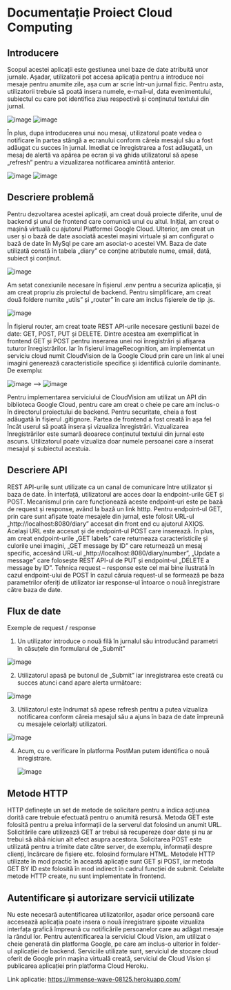 # Documentație Proiect Cloud Computing

## Introducere
Scopul acestei aplicații este gestiunea unei baze de date atribuită unor jurnale. Așadar, utilizatorii pot accesa aplicația pentru a introduce noi mesaje pentru anumite zile, așa cum ar scrie într-un jurnal fizic.
Pentru asta, utilizatorii trebuie să poată insera numele, e-mail-ul, data evenimentului, subiectul cu care pot identifica ziua respectivă și conținutul textului din jurnal.

![image](https://user-images.githubusercontent.com/104913192/168423675-ebe058de-34e7-4968-b501-5a0dec85e556.png)  ![image](https://user-images.githubusercontent.com/104913192/168423677-f8c31099-2d9c-4f20-b68f-56f5483ace16.png)


În plus, dupa introducerea unui nou mesaj, utilizatorul poate vedea o notificare în partea stângă a ecranului conform căreia mesajul său a fost adăugat cu succes în jurnal.
Imediat ce înregistrarea a fost adăugată, un mesaj de alertă va apărea pe ecran și va ghida utilizatorul să apese „refresh” pentru a vizualizarea notificarea amintită anterior.


![image](https://user-images.githubusercontent.com/104913192/168423681-0033e351-0244-44d5-8a36-1f2fff2b135f.png) ![image](https://user-images.githubusercontent.com/104913192/168423684-65f2eab6-a8fb-4aa8-9b0a-26bac3d2c836.png)



## Descriere problemă
Pentru dezvoltarea acestei aplicații, am creat două proiecte diferite, unul de backend și unul de frontend care comunică unul cu altul.
Inițial, am creat o mașină virtuală cu ajutorul Platformei Google Cloud. Ulterior, am creat un user și o bază de date asociată acestei mașini virtuale și am configurat o bază de date în MySql pe care am asociat-o acestei VM. Baza de date utilizată constă în tabela „diary” ce conține atributele nume, email, dată, subiect și conținut.

![image](https://user-images.githubusercontent.com/104913192/168423688-028a186e-647d-43dd-8689-5fb7dfbd7e9a.png)

 
Am setat conexiunile necesare în fișierul .env pentru a securiza aplicația, și am creat propriu zis proiectul de backend.
Pentru simplificare, am creat două foldere numite „utils” și „router” în care am inclus fișierele de tip .js.

![image](https://user-images.githubusercontent.com/104913192/168423693-ff4e4b8b-7d09-463d-92a1-9c17dba0040e.png)

  
În fișierul router, am creat toate REST API-urile necesare gestiunii bazei de date: GET, POST, PUT și DELETE. Dintre acestea am exemplificat în frontend GET și POST pentru inserarea unei noi înregistrări și afișarea tuturor înregistrărilor. Iar în fișierul imageRecognition, am implementat un serviciu cloud numit CloudVision de la Google Cloud prin care un link al unei imagini generează caracteristicile specifice și identifică culorile dominante. 
De exemplu:

![image](https://user-images.githubusercontent.com/104913192/168423702-90deac65-a83f-4693-84bc-3c547d01e1d6.png)  --> ![image](https://user-images.githubusercontent.com/104913192/168423704-e9cf9b6b-7467-4d94-a66f-063a148019b8.png)

 
Pentru implementarea serviciului de CloudVision am utilizat un API din biblioteca Google Cloud, pentru care am creat o cheie pe care am inclus-o în directorul proiectului de backend. Pentru securitate, cheia a fost adăugată în fișierul .gitignore.
Partea de frontend a fost creată în așa fel încât userul să poată insera și vizualiza înregistrări. Vizualizarea înregistrărilor este sumară deoarece conținutul textului din jurnal este ascuns. Utilizatorul poate vizualiza doar numele persoanei care a inserat mesajul și subiectul acestuia.

## Descriere API
REST API-urile sunt utilizate ca un canal de comunicare între utilizator și baza de date. În interfață, utilizatorul are acces doar la endpoint-urile GET și POST. Mecanismul prin care funcționează aceste endpoint-uri este pe bază de request și response, având la bază un link htttp.
Pentru endpoint-ul GET, prin care sunt afișate toate mesajele din jurnal, este folosit URL-ul „http://localhost:8080/diary” accesat din front end cu ajutorul AXIOS. Același  URL este accesat și de endpoint-ul POST care inserează.
În plus, am creat endpoint-urile „GET labels” care returneaza caracteristicile și culorile unei imagini, „GET message by ID” care returnează un mesaj specific, accesând URL-ul „http://localhost:8080/diary/number”, „Update a message” care folosește REST API-ul de PUT și endpoint-ul „DELETE a message by ID”.
Tehnica request – response este cel mai bine ilustrată în cazul endpoint-ului de POST în cazul căruia request-ul se formează pe baza parametrilor oferiți de utilizator iar response-ul întoarce o nouă înregistrare către baza de date.

## Flux de date
Exemple de request / response
1.	Un utilizator introduce o nouă filă în jurnalul său introducând parametri în căsuțele din formularul de „Submit”
	
 ![image](https://user-images.githubusercontent.com/104913192/168423710-f8f9d0fe-4f9c-47ef-b0a7-b9be71e7290b.png)

2.	Utilizatorul apasă pe butonul de „Submit” iar inregistrarea este creată cu succes atunci cand apare alerta următoare:
	
 ![image](https://user-images.githubusercontent.com/104913192/168423713-20294947-914f-4dd4-a4a0-5f3b5cba53e3.png)

3.	Utilizatorul este îndrumat să apese refresh pentru a putea vizualiza notificarea conform căreia mesajul său a ajuns în baza de date împreună cu mesajele celorlalți utilizatori.
	
 ![image](https://user-images.githubusercontent.com/104913192/168423715-6686c78e-ea9e-4a7c-b289-2d201d6d74d9.png)

4.	Acum, cu o verificare în platforma PostMan putem identifica o nouă înregistrare.
	
	![image](https://user-images.githubusercontent.com/104913192/168423716-cf9a6d0d-eab9-4c81-ada7-fe2fae37af16.png)

 
## Metode HTTP
HTTP definește un set de metode de solicitare pentru a indica acțiunea dorită care trebuie efectuată pentru o anumită resursă. Metoda GET este folosită pentru a prelua informații de la serverul dat folosind un anumit URL. Solicitările care utilizează GET ar trebui să recupereze doar date și nu ar trebui să aibă niciun alt efect asupra acestora. Solicitarea POST este utilizată pentru a trimite date către server, de exemplu, informații despre clienți, încărcare de fișiere etc. folosind formulare HTML.
Metodele HTTP utilizate în mod practic în această aplicație sunt GET și POST, iar metoda GET BY ID este folosită în mod indirect în cadrul funcției de submit. Celelalte metode HTTP create, nu sunt implementate în frontend.

## Autentificare și autorizare servicii utilizate
Nu este necesară autentificarea utilizatorilor, așadar orice persoană care accesează aplicația poate insera o nouă înregistrare șipoate vizualiza interfața grafică împreună cu notificările persoanelor care au adăgat mesaje la rândul lor.
Pentru autentificarea la serviciul Cloud Vision, am utilizat o cheie generată din platforma Google, pe care am inclus-o ulterior în folder-ul aplicației de backend.
Serviciile utilizate sunt, serviciul de stocare cloud oferit de Google prin mașina virtuală creată, serviciul de Cloud Vision și publicarea aplicației prin platforma Cloud Heroku.


Link aplicatie: https://immense-wave-08125.herokuapp.com/
